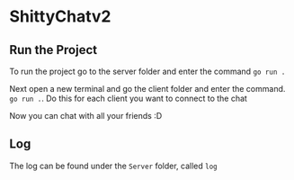 # ShittyChatv2


## Run the Project

To run the project go to the server folder and enter the command `go run .`

Next open a new terminal and go the client folder and enter the command. `go run .`. Do this for each client you want to connect to the chat

Now you can chat with all your friends :D

## Log
The log can be found under the `Server` folder, called `log`
